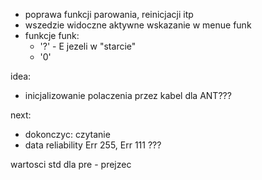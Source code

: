 - poprawa funkcji parowania, reinicjacji itp
- wszedzie widoczne aktywne wskazanie w menue funk
- funkcje funk:
	- '?' -  E jezeli w "starcie"
	- '0'

idea:
- inicjalizowanie polaczenia przez kabel dla ANT???


next:
- dokonczyc: czytanie
- data reliability
Err 255, Err 111 ???

wartosci std dla pre - prejzec